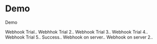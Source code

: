 # Demo
Demo

Webhook Trial..
Webhhok Trial 2..
Webhook Trial 3..
Webhook Trial 4..
Webhook Trial 5.. Success..
Webhook on server..
Webhook on server 2..
